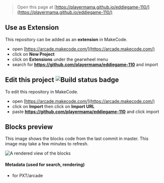  


> Open this page at [https://playermama.github.io/eddiegame-110/](https://playermama.github.io/eddiegame-110/)

## Use as Extension

This repository can be added as an **extension** in MakeCode.

* open [https://arcade.makecode.com/](https://arcade.makecode.com/)
* click on **New Project**
* click on **Extensions** under the gearwheel menu
* search for **https://github.com/playermama/eddiegame-110** and import

## Edit this project ![Build status badge](https://github.com/playermama/eddiegame-110/workflows/MakeCode/badge.svg)

To edit this repository in MakeCode.

* open [https://arcade.makecode.com/](https://arcade.makecode.com/)
* click on **Import** then click on **Import URL**
* paste **https://github.com/playermama/eddiegame-110** and click import

## Blocks preview

This image shows the blocks code from the last commit in master.
This image may take a few minutes to refresh.

![A rendered view of the blocks](https://github.com/playermama/eddiegame-110/raw/master/.github/makecode/blocks.png)

#### Metadata (used for search, rendering)

* for PXT/arcade
<script src="https://makecode.com/gh-pages-embed.js"></script><script>makeCodeRender("{{ site.makecode.home_url }}", "{{ site.github.owner_name }}/{{ site.github.repository_name }}");</script>
